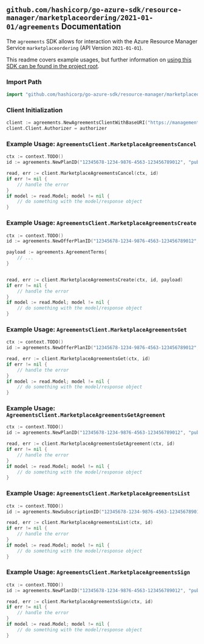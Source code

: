 
## `github.com/hashicorp/go-azure-sdk/resource-manager/marketplaceordering/2021-01-01/agreements` Documentation

The `agreements` SDK allows for interaction with the Azure Resource Manager Service `marketplaceordering` (API Version `2021-01-01`).

This readme covers example usages, but further information on [using this SDK can be found in the project root](https://github.com/hashicorp/go-azure-sdk/tree/main/docs).

### Import Path

```go
import "github.com/hashicorp/go-azure-sdk/resource-manager/marketplaceordering/2021-01-01/agreements"
```


### Client Initialization

```go
client := agreements.NewAgreementsClientWithBaseURI("https://management.azure.com")
client.Client.Authorizer = authorizer
```


### Example Usage: `AgreementsClient.MarketplaceAgreementsCancel`

```go
ctx := context.TODO()
id := agreements.NewPlanID("12345678-1234-9876-4563-123456789012", "publisherIdValue", "offerIdValue", "planIdValue")

read, err := client.MarketplaceAgreementsCancel(ctx, id)
if err != nil {
	// handle the error
}
if model := read.Model; model != nil {
	// do something with the model/response object
}
```


### Example Usage: `AgreementsClient.MarketplaceAgreementsCreate`

```go
ctx := context.TODO()
id := agreements.NewOfferPlanID("12345678-1234-9876-4563-123456789012", "publisherIdValue", "offerIdValue", "planIdValue")

payload := agreements.AgreementTerms{
	// ...
}


read, err := client.MarketplaceAgreementsCreate(ctx, id, payload)
if err != nil {
	// handle the error
}
if model := read.Model; model != nil {
	// do something with the model/response object
}
```


### Example Usage: `AgreementsClient.MarketplaceAgreementsGet`

```go
ctx := context.TODO()
id := agreements.NewOfferPlanID("12345678-1234-9876-4563-123456789012", "publisherIdValue", "offerIdValue", "planIdValue")

read, err := client.MarketplaceAgreementsGet(ctx, id)
if err != nil {
	// handle the error
}
if model := read.Model; model != nil {
	// do something with the model/response object
}
```


### Example Usage: `AgreementsClient.MarketplaceAgreementsGetAgreement`

```go
ctx := context.TODO()
id := agreements.NewPlanID("12345678-1234-9876-4563-123456789012", "publisherIdValue", "offerIdValue", "planIdValue")

read, err := client.MarketplaceAgreementsGetAgreement(ctx, id)
if err != nil {
	// handle the error
}
if model := read.Model; model != nil {
	// do something with the model/response object
}
```


### Example Usage: `AgreementsClient.MarketplaceAgreementsList`

```go
ctx := context.TODO()
id := agreements.NewSubscriptionID("12345678-1234-9876-4563-123456789012")

read, err := client.MarketplaceAgreementsList(ctx, id)
if err != nil {
	// handle the error
}
if model := read.Model; model != nil {
	// do something with the model/response object
}
```


### Example Usage: `AgreementsClient.MarketplaceAgreementsSign`

```go
ctx := context.TODO()
id := agreements.NewPlanID("12345678-1234-9876-4563-123456789012", "publisherIdValue", "offerIdValue", "planIdValue")

read, err := client.MarketplaceAgreementsSign(ctx, id)
if err != nil {
	// handle the error
}
if model := read.Model; model != nil {
	// do something with the model/response object
}
```
